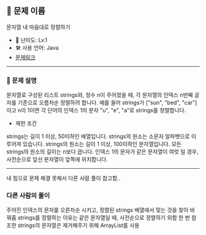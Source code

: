 ## 📘 문제 이름
문자열 내 마음대로 정렬하기

- 🧩 난이도: Lv.1
- 🛠 사용 언어: Java
- [문제링크](https://school.programmers.co.kr/learn/courses/30/lessons/12915)

---

### 🧠 문제 설명
문자열로 구성된 리스트 strings와, 정수 n이 주어졌을 때, 각 문자열의 인덱스 n번째 글자를 기준으로 오름차순 정렬하려 합니다. 예를 들어 strings가 ["sun", "bed", "car"]이고 n이 1이면 각 단어의 인덱스 1의 문자 "u", "e", "a"로 strings를 정렬합니다.


- 제한 조건

strings는 길이 1 이상, 50이하인 배열입니다.
strings의 원소는 소문자 알파벳으로 이루어져 있습니다.
strings의 원소는 길이 1 이상, 100이하인 문자열입니다.
모든 strings의 원소의 길이는 n보다 큽니다.
인덱스 1의 문자가 같은 문자열이 여럿 일 경우, 사전순으로 앞선 문자열이 앞쪽에 위치합니다.





---

내 힘으로 문제 해결 못해서 다른 사람 풀이 참고함..



### 다른 사람의 풀이

주어진 인덱스의 문자를 오른차순 시키고, 정렬된 strings 배열에서 맞는 것을 찾아 바꿔줌
strings를 정렬하는 이유는 같은 문자열일 때, 사전순으로 정렬하기 위함
한 번 참조한 strings의 문자열은 제거해주기 위해 ArrayList를 사용